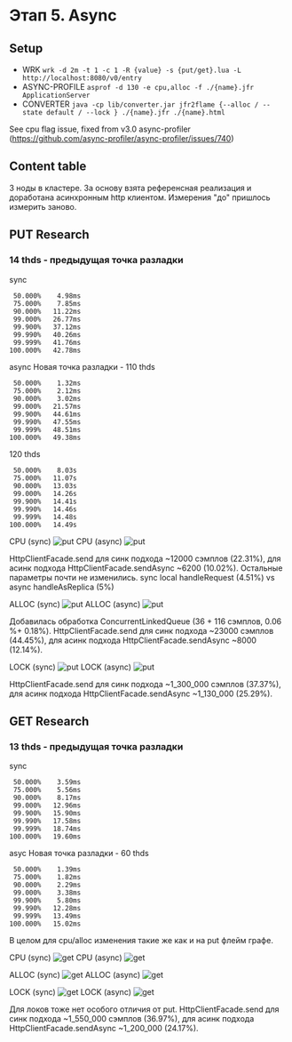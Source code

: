 # Этап 5. Async
## Setup
- WRK
  ```wrk -d 2m -t 1 -c 1 -R {value} -s {put/get}.lua -L http://localhost:8080/v0/entry```
- ASYNC-PROFILE
  ```asprof -d 130 -e cpu,alloc -f ./{name}.jfr ApplicationServer```
- CONVERTER
  ```java -cp lib/converter.jar jfr2flame {--alloc / --state default / --lock } ./{name}.jfr ./{name}.html```

See cpu flag issue, fixed from v3.0 async-profiler (https://github.com/async-profiler/async-profiler/issues/740)

## Content table
3 ноды в кластере. За основу взята референсная реализация и доработана асинхронным http клиентом. Измерения "до" пришлось измерить заново.

## PUT Research
### 14 thds - предыдущая точка разладки
sync
```
 50.000%    4.98ms
 75.000%    7.85ms
 90.000%   11.22ms
 99.000%   26.77ms
 99.900%   37.12ms
 99.990%   40.26ms
 99.999%   41.76ms
100.000%   42.78ms
```

async
Новая точка разладки - 110 thds
```
 50.000%    1.32ms
 75.000%    2.12ms
 90.000%    3.02ms
 99.000%   21.57ms
 99.900%   44.61ms
 99.990%   47.55ms
 99.999%   48.51ms
100.000%   49.38ms
```
120 thds
```
 50.000%    8.03s 
 75.000%   11.07s 
 90.000%   13.03s 
 99.000%   14.26s 
 99.900%   14.41s 
 99.990%   14.46s 
 99.999%   14.48s 
100.000%   14.49s 
```

CPU (sync)
![put](https://github.com/NoGe4Ek/2024-highload-dht/blob/feature/task5/src/main/java/ru/vk/itmo/test/timofeevkirill/results/task5/asprof/put/cpu/png/sync_4.png)
CPU (async)
![put](https://github.com/NoGe4Ek/2024-highload-dht/blob/feature/task5/src/main/java/ru/vk/itmo/test/timofeevkirill/results/task5/asprof/put/cpu/png/async_4.png)

HttpClientFacade.send для синк подхода ~12000 сэмплов (22.31%), для асинк подхода HttpClientFacade.sendAsync ~6200 (10.02%).
Остальные параметры почти не изменились.
sync local handleRequest (4.51%) vs async handleAsReplica (5%)

ALLOC (sync)
![put](https://github.com/NoGe4Ek/2024-highload-dht/blob/feature/task5/src/main/java/ru/vk/itmo/test/timofeevkirill/results/task5/asprof/put/alloc/png/sync_4.png)
ALLOC (async)
![put](https://github.com/NoGe4Ek/2024-highload-dht/blob/feature/task5/src/main/java/ru/vk/itmo/test/timofeevkirill/results/task5/asprof/put/alloc/png/async_4.png)

Добавилась обработка ConcurrentLinkedQueue (36 + 116 сэмплов, 0.06 %+ 0.18%).
HttpClientFacade.send для синк подхода ~23000 сэмплов (44.45%), для асинк подхода HttpClientFacade.sendAsync ~8000 (12.14%).

LOCK (sync)
![put](https://github.com/NoGe4Ek/2024-highload-dht/blob/feature/task5/src/main/java/ru/vk/itmo/test/timofeevkirill/results/task5/asprof/put/lock/png/sync.png)
LOCK (async)
![put](https://github.com/NoGe4Ek/2024-highload-dht/blob/feature/task5/src/main/java/ru/vk/itmo/test/timofeevkirill/results/task5/asprof/put/lock/png/sync.png)

HttpClientFacade.send для синк подхода ~1_300_000 сэмплов (37.37%), для асинк подхода HttpClientFacade.sendAsync ~1_130_000 (25.29%).

## GET Research
### 13 thds - предыдущая точка разладки
sync
```
 50.000%    3.59ms
 75.000%    5.56ms
 90.000%    8.17ms
 99.000%   12.96ms
 99.900%   15.90ms
 99.990%   17.58ms
 99.999%   18.74ms
100.000%   19.60ms
```

asyc
Новая точка разладки - 60 thds
```
 50.000%    1.39ms
 75.000%    1.82ms
 90.000%    2.29ms
 99.000%    3.38ms
 99.900%    5.80ms
 99.990%   12.28ms
 99.999%   13.49ms
100.000%   15.02ms
```

В целом для cpu/alloc изменения такие же как и на put флейм графе.

CPU (sync)
![get](https://github.com/NoGe4Ek/2024-highload-dht/blob/feature/task5/src/main/java/ru/vk/itmo/test/timofeevkirill/results/task5/asprof/get/cpu/png/sync_4.png)
CPU (async)
![get](https://github.com/NoGe4Ek/2024-highload-dht/blob/feature/task5/src/main/java/ru/vk/itmo/test/timofeevkirill/results/task5/asprof/get/cpu/png/async_4.png)

ALLOC (sync)
![get](https://github.com/NoGe4Ek/2024-highload-dht/blob/feature/task5/src/main/java/ru/vk/itmo/test/timofeevkirill/results/task5/asprof/get/alloc/png/sync_4.png)
ALLOC (async)
![get](https://github.com/NoGe4Ek/2024-highload-dht/blob/feature/task5/src/main/java/ru/vk/itmo/test/timofeevkirill/results/task5/asprof/get/alloc/png/async_4.png)

LOCK (sync)
![get](https://github.com/NoGe4Ek/2024-highload-dht/blob/feature/task5/src/main/java/ru/vk/itmo/test/timofeevkirill/results/task5/asprof/get/lock/png/sync_4.png)
LOCK (async)
![get](https://github.com/NoGe4Ek/2024-highload-dht/blob/feature/task5/src/main/java/ru/vk/itmo/test/timofeevkirill/results/task5/asprof/get/lock/png/async_4.png)

Для локов тоже нет особого отличия от put.
HttpClientFacade.send для синк подхода ~1_550_000 сэмплов (36.97%), для асинк подхода HttpClientFacade.sendAsync ~1_200_000 (24.17%).
